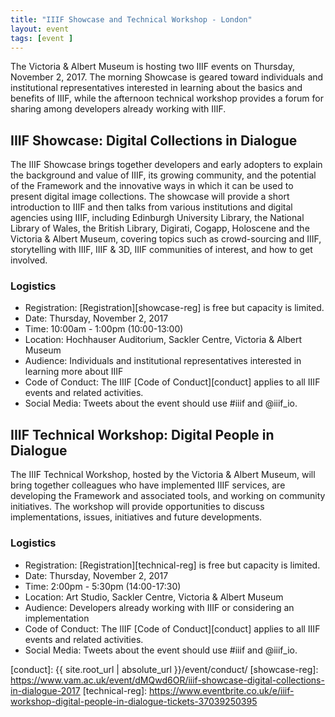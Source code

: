 ```yaml
---
title: "IIIF Showcase and Technical Workshop - London"
layout: event
tags: [event ]
---
```



The Victoria & Albert Museum is hosting two IIIF events on Thursday, November 2, 2017. The morning Showcase is geared toward individuals and institutional representatives interested in learning about the basics and benefits of IIIF, while the afternoon technical workshop provides a forum for sharing among developers already working with IIIF.

## IIIF Showcase: Digital Collections in Dialogue

The IIIF Showcase brings together developers and early adopters to explain the background and value of IIIF, its growing community, and the potential of the Framework and the innovative ways in which it can be used to present digital image collections. The showcase will provide a short introduction to IIIF and then talks from various institutions and digital agencies using IIIF, including Edinburgh University Library, the National Library of Wales, the British Library, Digirati, Cogapp, Holoscene and the Victoria & Albert Museum, covering topics such as crowd-sourcing and IIIF, storytelling with IIIF, IIIF & 3D, IIIF communities of
interest, and how to get involved.

### Logistics

* Registration: [Registration][showcase-reg] is free but capacity is limited.
* Date: Thursday, November 2, 2017
* Time: 10:00am - 1:00pm (10:00-13:00)
* Location: Hochhauser Auditorium, Sackler Centre, Victoria & Albert Museum
* Audience: Individuals and institutional representatives interested in learning more about IIIF
* Code of Conduct: The IIIF [Code of Conduct][conduct] applies to all IIIF events and related activities.
* Social Media: Tweets about the event should use #iiif and @iiif_io.

## IIIF Technical Workshop: Digital People in Dialogue  

The IIIF Technical Workshop, hosted by the Victoria & Albert Museum, will bring together colleagues who have implemented IIIF services, are developing the Framework and associated tools, and working on community initiatives. The workshop will provide opportunities to discuss implementations, issues, initiatives and future developments.

### Logistics

* Registration: [Registration][technical-reg] is free but capacity is limited.
* Date: Thursday, November 2, 2017
* Time: 2:00pm - 5:30pm (14:00-17:30)
* Location: Art Studio, Sackler Centre, Victoria & Albert Museum
* Audience: Developers already working with IIIF or considering an implementation
* Code of Conduct: The IIIF [Code of Conduct][conduct] applies to all IIIF events and related activities.
* Social Media: Tweets about the event should use #iiif and @iiif_io.


[conduct]: {{ site.root_url | absolute_url }}/event/conduct/
[showcase-reg]: https://www.vam.ac.uk/event/dMQwd6OR/iiif-showcase-digital-collections-in-dialogue-2017
[technical-reg]: https://www.eventbrite.co.uk/e/iiif-workshop-digital-people-in-dialogue-tickets-37039250395

